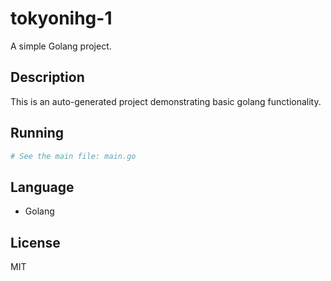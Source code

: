 # tokyonihg-1

A simple Golang project.

## Description
This is an auto-generated project demonstrating basic golang functionality.

## Running
```bash
# See the main file: main.go
```

## Language
- Golang

## License
MIT
